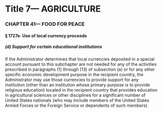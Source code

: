 
# Title 7— AGRICULTURE
### CHAPTER 41— FOOD FOR PEACE
#### § 1727e. Use of local currency proceeds
##### (d) Support for certain educational institutions

If the Administrator determines that local currencies deposited in a special account pursuant to this subchapter are not needed for any of the activities prescribed in paragraphs (1) through (13) of subsection (a) or for any other specific economic development purpose in the recipient country, the Administrator may use those currencies to provide support for any institution (other than an institution whose primary purpose is to provide religious education) located in the recipient country that provides education in agricultural sciences or other disciplines for a significant number of United States nationals (who may include members of the United States Armed Forces or the Foreign Service or dependents of such members).
